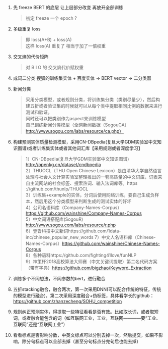 1. 先 freeze BERT 的底层 让上层部分改变 再放开全部训练  
    > 初定 freeze 一个 epoch ?
    
2. 多级重复 loss
    > 即 loss(A+B) + loss(A)  
    这样 loss(A) 重复了 相当于加了一倍权重
    
3. 交叉熵的代价矩阵
    > 对 B I O 的 交叉熵代价赋权重
    
4. 成词二分类 搜狐的训练集实体 + 百度实体  -> BERT vector -> 二分类器

5. 新闻分类
	> 采用分类模型，或者规则分类，将训练集分类（类别尽量少），然后构建五折或者验证集的时候就可以从每个类中提取相同比例的数据来进行测试和验证。  
	> 同时还可以把类别作为aspect来训练模型  
	> 自己训练新闻分类模型（全网新闻数据（SogouCA）http://www.sogou.com/labs/resource/ca.php）

6. 构建预测实体质量检测模型，采用CN-DBpedia(复旦大学GDM实验室中文知识图谱)或者训练集实体或者其他词汇库【采用规则或者深度学习】
	> 1）CN-DBpedia(复旦大学GDM实验室中文知识图谱) http://openkg.cn/dataset/cndbpedia  
	> 2）THUOCL（THU Open Chinese Lexicon）是由清华大学自然语言处理与社会人文计算实验室整理推出的一套高质量的中文词库，词表来自主流网站的社会标签、搜索热词、输入法词库等。https
	://github.com/thunlp/THUOCL  
	> 3）训练集+example的实体，分词后使用网络训练，要自己生成负样本，然后用这个分类模型来判断生成的测试实体的好坏  
	> 4）公司名语料库（Company-Names-Corpus）https://github.com/wainshine/Company-Names-Corpus  
	> 5）中文词语搭配库(SogouR) http://www.sogou.com/labs/resource/r.php  
	> 6）壹沓科技中文新词https://github.com/1data-inc/chinese_popular_new_words
	> 7）中文人名语料库（Chinese-Names-Corpus）https://github.com/wainshine/Chinese-Names-Corpus  
	> 8）各种语料https://github.com/fighting41love/funNLP   
	> 9）神策杯2018高校算法大师赛（中文关键词提取）第二名代码方案（带有字典）https://github.com/bigzhao/Keyword_Extraction

7. 训练多个不同想法，不同参数的bert，进行融合

8. 五折stacking融合，融合两次，第一次采用DNN(可以配合传统的特征，传统的模型进行融合)，第二次采用深度融合+伪标签，具体看学长的github：https://github.com/zhanzecheng/SOHU_competition

9. 规则纠正预测实体，得提取一些特征看看是否有效。比如取长词，或者取短词，或者融合能包含的词（如互联网工业，工业，互联网————要“工业、互联网”还是“互联网工业”）

10. 看看标点是否影响分数，中英文标点可以分别去掉一次，然后提交，如果不影响，除分句标点可以全部去掉（甚至分句标点分完句后也能去掉）
